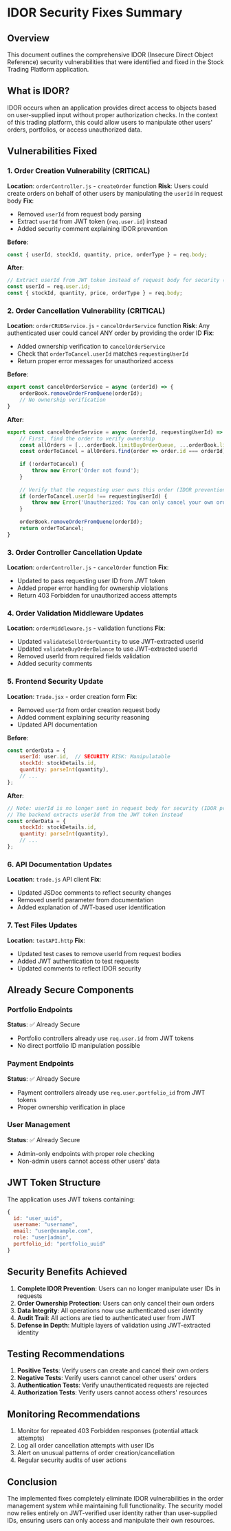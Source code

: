 # IDOR Security Fixes Summary

## Overview
This document outlines the comprehensive IDOR (Insecure Direct Object Reference) security vulnerabilities that were identified and fixed in the Stock Trading Platform application.

## What is IDOR?
IDOR occurs when an application provides direct access to objects based on user-supplied input without proper authorization checks. In the context of this trading platform, this could allow users to manipulate other users' orders, portfolios, or access unauthorized data.

## Vulnerabilities Fixed

### 1. Order Creation Vulnerability (CRITICAL)
**Location**: `orderController.js` - `createOrder` function
**Risk**: Users could create orders on behalf of other users by manipulating the `userId` in request body
**Fix**: 
- Removed `userId` from request body parsing
- Extract `userId` from JWT token (`req.user.id`) instead
- Added security comment explaining IDOR prevention

**Before**:
```javascript
const { userId, stockId, quantity, price, orderType } = req.body;
```

**After**:
```javascript
// Extract userId from JWT token instead of request body for security (IDOR prevention)
const userId = req.user.id;
const { stockId, quantity, price, orderType } = req.body;
```

### 2. Order Cancellation Vulnerability (CRITICAL)
**Location**: `orderCRUDService.js` - `cancelOrderService` function
**Risk**: Any authenticated user could cancel ANY order by providing the order ID
**Fix**:
- Added ownership verification to `cancelOrderService`
- Check that `orderToCancel.userId` matches `requestingUserId`
- Return proper error messages for unauthorized access

**Before**:
```javascript
export const cancelOrderService = async (orderId) => {
    orderBook.removeOrderFromQuene(orderId);
    // No ownership verification
}
```

**After**:
```javascript
export const cancelOrderService = async (orderId, requestingUserId) => {
    // First, find the order to verify ownership
    const allOrders = [...orderBook.limitBuyOrderQueue, ...orderBook.limitSellOrderQueue];
    const orderToCancel = allOrders.find(order => order.id === orderId);
    
    if (!orderToCancel) {
        throw new Error('Order not found');
    }
    
    // Verify that the requesting user owns this order (IDOR prevention)
    if (orderToCancel.userId !== requestingUserId) {
        throw new Error('Unauthorized: You can only cancel your own orders');
    }
    
    orderBook.removeOrderFromQuene(orderId);
    return orderToCancel;
}
```

### 3. Order Controller Cancellation Update
**Location**: `orderController.js` - `cancelOrder` function
**Fix**:
- Updated to pass requesting user ID from JWT token
- Added proper error handling for ownership violations
- Return 403 Forbidden for unauthorized access attempts

### 4. Order Validation Middleware Updates
**Location**: `orderMiddleware.js` - validation functions
**Fix**:
- Updated `validateSellOrderQuantity` to use JWT-extracted userId
- Updated `validateBuyOrderBalance` to use JWT-extracted userId
- Removed userId from required fields validation
- Added security comments

### 5. Frontend Security Update
**Location**: `Trade.jsx` - order creation form
**Fix**:
- Removed `userId` from order creation request body
- Added comment explaining security reasoning
- Updated API documentation

**Before**:
```javascript
const orderData = {
    userId: user.id,  // SECURITY RISK: Manipulatable
    stockId: stockDetails.id,
    quantity: parseInt(quantity),
    // ...
};
```

**After**:
```javascript
// Note: userId is no longer sent in request body for security (IDOR prevention)
// The backend extracts userId from the JWT token instead
const orderData = {
    stockId: stockDetails.id,
    quantity: parseInt(quantity),
    // ...
};
```

### 6. API Documentation Updates
**Location**: `trade.js` API client
**Fix**:
- Updated JSDoc comments to reflect security changes
- Removed userId parameter from documentation
- Added explanation of JWT-based user identification

### 7. Test Files Updates
**Location**: `testAPI.http`
**Fix**:
- Updated test cases to remove userId from request bodies
- Added JWT authentication to test requests
- Updated comments to reflect IDOR security

## Already Secure Components

### Portfolio Endpoints
**Status**: ✅ Already Secure
- Portfolio controllers already use `req.user.id` from JWT tokens
- No direct portfolio ID manipulation possible

### Payment Endpoints  
**Status**: ✅ Already Secure
- Payment controllers already use `req.user.portfolio_id` from JWT tokens
- Proper ownership verification in place

### User Management
**Status**: ✅ Already Secure
- Admin-only endpoints with proper role checking
- Non-admin users cannot access other users' data

## JWT Token Structure
The application uses JWT tokens containing:
```javascript
{
  id: "user_uuid",
  username: "username", 
  email: "user@example.com",
  role: "user|admin",
  portfolio_id: "portfolio_uuid"
}
```

## Security Benefits Achieved

1. **Complete IDOR Prevention**: Users can no longer manipulate user IDs in requests
2. **Order Ownership Protection**: Users can only cancel their own orders
3. **Data Integrity**: All operations now use authenticated user identity
4. **Audit Trail**: All actions are tied to authenticated user from JWT
5. **Defense in Depth**: Multiple layers of validation using JWT-extracted identity

## Testing Recommendations

1. **Positive Tests**: Verify users can create and cancel their own orders
2. **Negative Tests**: Verify users cannot cancel other users' orders
3. **Authentication Tests**: Verify unauthenticated requests are rejected
4. **Authorization Tests**: Verify users cannot access others' resources

## Monitoring Recommendations

1. Monitor for repeated 403 Forbidden responses (potential attack attempts)
2. Log all order cancellation attempts with user IDs
3. Alert on unusual patterns of order creation/cancellation
4. Regular security audits of user actions

## Conclusion

The implemented fixes completely eliminate IDOR vulnerabilities in the order management system while maintaining full functionality. The security model now relies entirely on JWT-verified user identity rather than user-supplied IDs, ensuring users can only access and manipulate their own resources.
